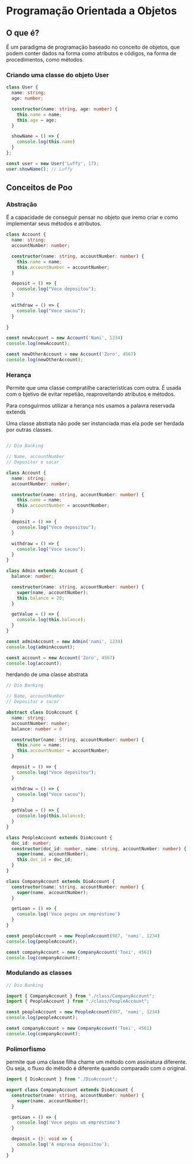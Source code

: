 # Programação Orientada a Objetos

## O que é?

É um paradigma de programação baseado no conceito de objetos, que podem conter dados na forma como atributos e códigos, na forma de procedimentos, como métodos.

### Criando uma classe do objeto User

```typescript
class User {
  name: string;
  age: number;

  constructor(name: string, age: number) {
    this.name = name;
    this.age = age;
  }

  showName = () => {
    console.log(this.name)
  }
};

const user = new User('Luffy', 17);
user.showName(); // Luffy
```

## Conceitos de Poo

### Abstração

É a capacidade de conseguir pensar no objeto que  iremo criar e como implementar seus métodos e atributos.

```typescript
class Account {
  name: string;
  accountNumber: number;

  constructor(name: string, accountNumber: number) {
    this.name = name;
    this.accountNumber = accountNumber;
  }

  deposit = () => {
    console.log("Voce depositou");
  }

  withdraw = () => {
    console.log("Voce sacou");
  }
  
}

const newAccount = new Account('Nami', 1234)
console.log(newAccount);

const newOtherAccount = new Account('Zoro', 4567)
console.log(newOtherAccount);

```

### Herança

Permite que uma classe compratilhe características com outra. É usada com o bjetivo de evitar repetião, reaproveitando atributos e métodos.

Para consguirmos utilizar a herança nós usamos a palavra reservada extends

Uma classe abstrata não pode ser instanciada mas ela pode ser herdada por outras classes.

```typescript

// Dio Banking

// Name, accountNumber
// Depositar e sacar

class Account {
  name: string;
  accountNumber: number;

  constructor(name: string, accountNumber: number) {
    this.name = name;
    this.accountNumber = accountNumber;
  }

  deposit = () => {
    console.log("Voce depositou");
  }

  withdraw = () => {
    console.log("Voce sacou");
  }
}

class Admin extends Account {
  balance: number;

  constructor(name: string, accountNumber: number) {
    super(name, accountNumber);
    this.balance = 20;
  }

  getValue = () => {
    console.log(this.balance);
  }
}

const adminAccount = new Admin('nami', 1234)
console.log(adminAccount);

const account = new Account('Zoro', 4567)
console.log(account);
```

herdando de uma classe abstrata

```typescript
// Dio Banking

// Name, accountNumber
// Depositar e sacar

abstract class DioAccount {
  name: string;
  accountNumber: number;
  balance: number = 0

  constructor(name: string, accountNumber: number) {
    this.name = name;
    this.accountNumber = accountNumber;
  }

  deposit = () => {
    console.log("Voce depositou");
  }

  withdraw = () => {
    console.log("Voce sacou");
  }

  getValue = () => {
    console.log(this.balance);
  }
}

class PeopleAccount extends DioAccount {
  doc_id: number;
  constructor(doc_id: number, name: string, accountNumber: number) {
    super(name, accountNumber);
    this.doc_id = doc_id;
  }
}

class CompanyAccount extends DioAccount {
  constructor(name: string, accountNumber: number) {
    super(name, accountNumber);
  }

  getLoan = () => {
    console.log('Voce pegou um empréstimo')
  }
}

const peopleAccount = new PeopleAccount(987, 'nami', 1234)
console.log(peopleAccount);

const companyAccount = new CompanyAccount('Toei', 4561)
console.log(companyAccount);

```

### Modulando as classes

```typescript
// Dio Banking

import { CompanyAccount } from "./class/CompanyAccount";
import { PeopleAccount } from "./class/PeopleAccount";

const peopleAccount = new PeopleAccount(987, 'nami', 1234)
console.log(peopleAccount);

const companyAccount = new CompanyAccount('Toei', 4561)
console.log(companyAccount);

```

### Polimorfismo

permite que uma classe filha chame um método com assinatura diferente. Ou seja, o fluxo do método é diferente quando comparado com o original.

```typescript
import { DioAccount } from "./DioAccount";

export class CompanyAccount extends DioAccount {
  constructor(name: string, accountNumber: number) {
    super(name, accountNumber);
  }

  getLoan = () => {
    console.log('Voce pegou um empréstimo')
  }

  deposit = (): void => {
    console.log('A empresa depositou');
  }
}
```
